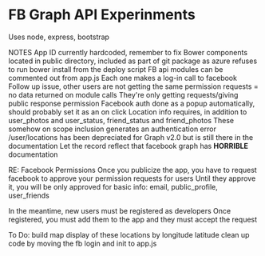 FB Graph API Experinments
=======

Uses node, express, bootstrap

NOTES
  App ID currently hardcoded, remember to fix
  Bower components located in public directory, included as part of git package as azure refuses to run bower install from the deploy script
  FB api modules can be commented out from app.js
    Each one makes a log-in call to facebook
  Follow up issue, other users are not getting the same permission requests = no data returned on module calls
    They're only getting requests/giving public response permission
  Facebook auth done as a popup automatically, should probably set it as an on click
  Location info requires, in addition to user_photos and user_status, friend_status and friend_photos
    These somehow on scope inclusion generates an authentication error
    /user/locations has been depreciated for Graph v2.0 but is still there in the documentation
      Let the record reflect that facebook graph has **HORRIBLE** documentation

RE: Facebook Permissions
  Once you publicize the app, you have to request facebook to approve your permission requests for users
  Until they approve it, you will be only approved for basic info: email, public_profile, user_friends

  In the meantime, new users must be registered as developers
    Once registered, you must add them to the app and they must accept the request



To Do:
  build map display of these locations by longitude latitude
  clean up code by moving the fb login and init to app.js

